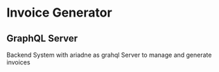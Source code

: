 # Invoice Generator

## GraphQL Server

Backend System with ariadne as grahql Server to manage and generate invoices


